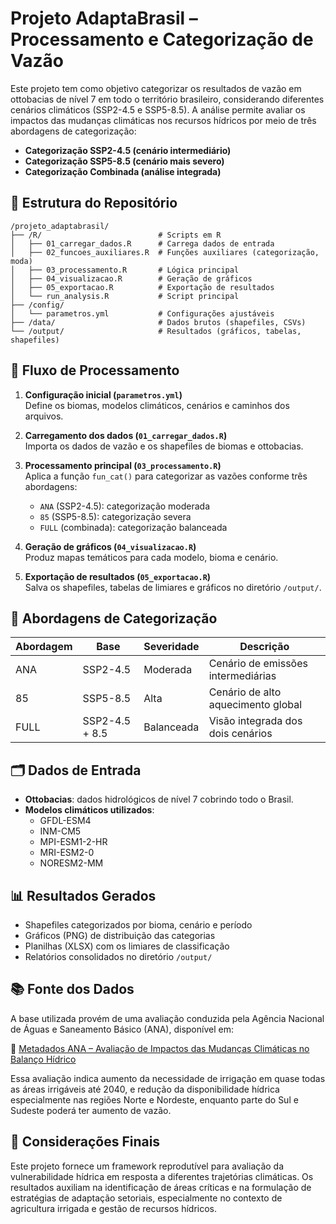 # Projeto AdaptaBrasil – Processamento e Categorização de Vazão

Este projeto tem como objetivo categorizar os resultados de vazão em ottobacias de nível 7 em todo o território brasileiro, considerando diferentes cenários climáticos (SSP2-4.5 e SSP5-8.5). A análise permite avaliar os impactos das mudanças climáticas nos recursos hídricos por meio de três abordagens de categorização:

- **Categorização SSP2-4.5 (cenário intermediário)**
- **Categorização SSP5-8.5 (cenário mais severo)**
- **Categorização Combinada (análise integrada)**

## 📁 Estrutura do Repositório

```
/projeto_adaptabrasil/
├── /R/                          # Scripts em R
│   ├── 01_carregar_dados.R      # Carrega dados de entrada
│   ├── 02_funcoes_auxiliares.R  # Funções auxiliares (categorização, moda)
│   ├── 03_processamento.R       # Lógica principal
│   ├── 04_visualizacao.R        # Geração de gráficos
│   ├── 05_exportacao.R          # Exportação de resultados
│   └── run_analysis.R           # Script principal
├── /config/
│   └── parametros.yml           # Configurações ajustáveis
├── /data/                       # Dados brutos (shapefiles, CSVs)
└── /output/                     # Resultados (gráficos, tabelas, shapefiles)
```

## 🔄 Fluxo de Processamento

1. **Configuração inicial (`parametros.yml`)**  
   Define os biomas, modelos climáticos, cenários e caminhos dos arquivos.

2. **Carregamento dos dados (`01_carregar_dados.R`)**  
   Importa os dados de vazão e os shapefiles de biomas e ottobacias.

3. **Processamento principal (`03_processamento.R`)**  
   Aplica a função `fun_cat()` para categorizar as vazões conforme três abordagens:
   - `ANA` (SSP2-4.5): categorização moderada
   - `85` (SSP5-8.5): categorização severa
   - `FULL` (combinada): categorização balanceada

4. **Geração de gráficos (`04_visualizacao.R`)**  
   Produz mapas temáticos para cada modelo, bioma e cenário.

5. **Exportação de resultados (`05_exportacao.R`)**  
   Salva os shapefiles, tabelas de limiares e gráficos no diretório `/output/`.

## 🧮 Abordagens de Categorização

| Abordagem | Base            | Severidade | Descrição                              |
|-----------|------------------|------------|----------------------------------------|
| ANA       | SSP2-4.5         | Moderada   | Cenário de emissões intermediárias     |
| 85        | SSP5-8.5         | Alta       | Cenário de alto aquecimento global     |
| FULL      | SSP2-4.5 + 8.5   | Balanceada | Visão integrada dos dois cenários      |

## 🗂️ Dados de Entrada

- **Ottobacias**: dados hidrológicos de nível 7 cobrindo todo o Brasil.
- **Modelos climáticos utilizados**:
  - GFDL-ESM4
  - INM-CM5
  - MPI-ESM1-2-HR
  - MRI-ESM2-0
  - NORESM2-MM

## 📊 Resultados Gerados

- Shapefiles categorizados por bioma, cenário e período
- Gráficos (PNG) de distribuição das categorias
- Planilhas (XLSX) com os limiares de classificação
- Relatórios consolidados no diretório `/output/`

## 📚 Fonte dos Dados

A base utilizada provém de uma avaliação conduzida pela Agência Nacional de Águas e Saneamento Básico (ANA), disponível em:

🔗 [Metadados ANA – Avaliação de Impactos das Mudanças Climáticas no Balanço Hídrico](https://metadados.snirh.gov.br/geonetwork/srv/por/catalog.search#/metadata/5c4ad4e0-1b7c-45b4-9cb3-1893e44c20d6)

Essa avaliação indica aumento da necessidade de irrigação em quase todas as áreas irrigáveis até 2040, e redução da disponibilidade hídrica especialmente nas regiões Norte e Nordeste, enquanto parte do Sul e Sudeste poderá ter aumento de vazão.

## 🧩 Considerações Finais

Este projeto fornece um framework reprodutível para avaliação da vulnerabilidade hídrica em resposta a diferentes trajetórias climáticas. Os resultados auxiliam na identificação de áreas críticas e na formulação de estratégias de adaptação setoriais, especialmente no contexto de agricultura irrigada e gestão de recursos hídricos.
